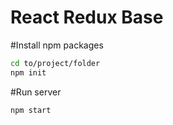 React Redux Base
========================

#Install npm packages
```bash
cd to/project/folder
npm init
```
#Run server
```bash
npm start
```

